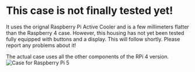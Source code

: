 # This case is not finally tested yet!
It uses the orignal Raspberry Pi Active Cooler and is a few millimeters flatter than the Raspberry 4 case.
However, this housing has not yet been tested fully equipped with buttons and a display. This will follow shortly.
Please report any problems about it!

The actual case uses all the other components of the RPi 4 version.
![Case for Raspberry Pi 5](https://github.com/outdoorbits/case-for-little-backup-box/blob/main/Raspberry_Pi_5/Case_RPi5.png)
